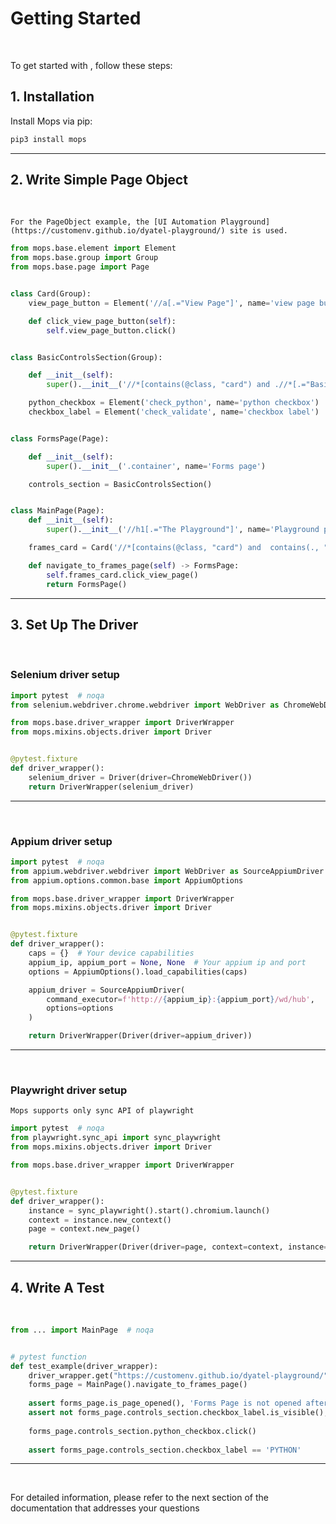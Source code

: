 # Getting Started

<br>

To get started with <Mops>, follow these steps:

## 1. Installation
Install Mops via pip:

```bash
pip3 install mops
```

---

## 2. Write Simple Page Object

<br>

```{note}
For the PageObject example, the [UI Automation Playground](https://customenv.github.io/dyatel-playground/) site is used.
``` 

```python
from mops.base.element import Element
from mops.base.group import Group
from mops.base.page import Page


class Card(Group):
    view_page_button = Element('//a[.="View Page"]', name='view page button')

    def click_view_page_button(self):
        self.view_page_button.click()


class BasicControlsSection(Group):

    def __init__(self):
        super().__init__('//*[contains(@class, "card") and .//*[.="Basic Form Controls"]]', name='For page')

    python_checkbox = Element('check_python', name='python checkbox')
    checkbox_label = Element('check_validate', name='checkbox label')


class FormsPage(Page):

    def __init__(self):
        super().__init__('.container', name='Forms page')

    controls_section = BasicControlsSection()


class MainPage(Page):
    def __init__(self):
        super().__init__('//h1[.="The Playground"]', name='Playground page')

    frames_card = Card('//*[contains(@class, "card") and  contains(., "Frames")]', name='frames card')

    def navigate_to_frames_page(self) -> FormsPage:
        self.frames_card.click_view_page()
        return FormsPage()
```

---

## 3. Set Up The Driver

<br>

### Selenium driver setup

```python
import pytest  # noqa
from selenium.webdriver.chrome.webdriver import WebDriver as ChromeWebDriver

from mops.base.driver_wrapper import DriverWrapper
from mops.mixins.objects.driver import Driver


@pytest.fixture
def driver_wrapper():
    selenium_driver = Driver(driver=ChromeWebDriver())
    return DriverWrapper(selenium_driver)
```

---

<br>

### Appium driver setup

```python
import pytest  # noqa
from appium.webdriver.webdriver import WebDriver as SourceAppiumDriver
from appium.options.common.base import AppiumOptions

from mops.base.driver_wrapper import DriverWrapper
from mops.mixins.objects.driver import Driver


@pytest.fixture
def driver_wrapper():
    caps = {}  # Your device capabilities
    appium_ip, appium_port = None, None  # Your appium ip and port
    options = AppiumOptions().load_capabilities(caps)

    appium_driver = SourceAppiumDriver(
        command_executor=f'http://{appium_ip}:{appium_port}/wd/hub',
        options=options
    )

    return DriverWrapper(Driver(driver=appium_driver))
```

---

<br>

### Playwright driver setup

```{attention}
Mops supports only sync API of playwright
```

```python
import pytest  # noqa
from playwright.sync_api import sync_playwright
from mops.mixins.objects.driver import Driver

from mops.base.driver_wrapper import DriverWrapper


@pytest.fixture
def driver_wrapper():
    instance = sync_playwright().start().chromium.launch()
    context = instance.new_context()
    page = context.new_page()

    return DriverWrapper(Driver(driver=page, context=context, instance=instance))
```

---

## 4. Write A Test

<br>

```python
from ... import MainPage  # noqa


# pytest function
def test_example(driver_wrapper):
    driver_wrapper.get("https://customenv.github.io/dyatel-playground/")
    forms_page = MainPage().navigate_to_frames_page()
    
    assert forms_page.is_page_opened(), 'Forms Page is not opened after navigation'
    assert not forms_page.controls_section.checkbox_label.is_visible(), 'Checkbox label unexpectedly visible'
    
    forms_page.controls_section.python_checkbox.click()
    
    assert forms_page.controls_section.checkbox_label == 'PYTHON'
```

---

<br>

For detailed information, please refer to the next section of the documentation that addresses your questions
